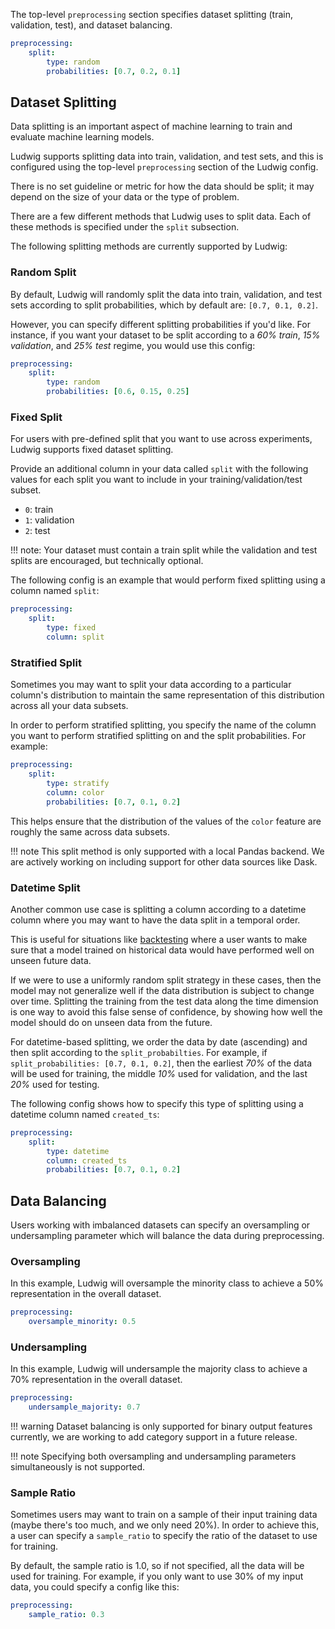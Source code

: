 The top-level `preprocessing` section specifies dataset splitting (train,
validation, test), and dataset balancing.

```yaml
preprocessing:
    split: 
        type: random
        probabilities: [0.7, 0.2, 0.1]
```

## Dataset Splitting

Data splitting is an important aspect of machine learning to train and evaluate
machine learning models.

Ludwig supports splitting data into train, validation, and test sets, and this
is configured using the top-level `preprocessing` section of the Ludwig config.

There is no set guideline or metric for how the data should be split; it may
depend on the size of your data or the type of problem.

There are a few different methods that Ludwig uses to split data. Each of these
methods is specified under the `split` subsection.

The following splitting methods are currently supported by Ludwig:

### Random Split

By default, Ludwig will randomly split the data into train, validation, and test
sets according to split probabilities, which by default are: `[0.7, 0.1, 0.2]`.

However, you can specify different splitting probabilities if you'd like. For
instance, if you want your dataset to be split according to a *60% train*,
*15% validation*, and *25% test* regime, you would use this config:

```yaml
preprocessing:
    split: 
        type: random
        probabilities: [0.6, 0.15, 0.25]
```

### Fixed Split

For users with pre-defined split that you want to use across experiments, Ludwig
supports fixed dataset splitting.

Provide an additional column in your data called `split` with the following
values for each split you want to include in your training/validation/test
subset.

- `0`: train
- `1`: validation
- `2`: test

!!! note:
    Your dataset must contain a train split while the validation and test splits
    are encouraged, but technically optional.

The following config is an example that would perform fixed splitting using a
column named `split`:

```yaml
preprocessing:
    split:
        type: fixed
        column: split
```

### Stratified Split

Sometimes you may want to split your data according to a particular column's
distribution to maintain the same representation of this distribution across all
your data subsets.

In order to perform stratified splitting, you specify the name of the column you
want to perform stratified splitting on and the split probabilities. For
example:

```yaml
preprocessing:
    split:
        type: stratify
        column: color
        probabilities: [0.7, 0.1, 0.2]
```

This helps ensure that the distribution of the values of the `color` feature are
roughly the same across data subsets.

!!! note
    This split method is only supported with a local Pandas backend. We are
    actively working on including support for other data sources like Dask.

### Datetime Split

Another common use case is splitting a column according to a datetime column
where you may want to have the data split in a temporal order.

This is useful for situations like
[backtesting](https://en.wikipedia.org/wiki/Backtesting) where a user wants to
make sure that a model trained on historical data would have performed well on
unseen future data.

If we were to use a uniformly random split strategy in these cases, then the
model may not generalize well if the data distribution is subject to change over
time. Splitting the training from the test data along the time dimension is one
way to avoid this false sense of confidence, by showing how well the model
should do on unseen data from the future.

For datetime-based splitting, we order the data by date (ascending) and then
split according to the `split_probabilties`. For example, if
`split_probabilities: [0.7, 0.1, 0.2]`, then the earliest *70%* of the data will
be used for training, the middle *10%* used for validation, and the last *20%*
used for testing.

The following config shows how to specify this type of splitting using a
datetime column named `created_ts`:

```yaml
preprocessing:
    split:
        type: datetime
        column: created_ts
        probabilities: [0.7, 0.1, 0.2]
```

## Data Balancing

Users working with imbalanced datasets can specify an oversampling or
undersampling parameter which will balance the data during preprocessing.

### Oversampling

In this example, Ludwig will oversample the minority class to achieve a 50%
representation in the overall dataset.

```yaml
preprocessing:
    oversample_minority: 0.5
```

### Undersampling

In this example, Ludwig will undersample the majority class to achieve a 70%
representation in the overall dataset.

```yaml
preprocessing:
    undersample_majority: 0.7
```

!!! warning
    Dataset balancing is only supported for binary output features currently, we
    are working to add category support in a future release.

!!! note
    Specifying both oversampling and undersampling parameters simultaneously is
    not supported.

### Sample Ratio

Sometimes users may want to train on a sample of their input training data
(maybe there's too much, and we only need 20%). In order to achieve this, a user
can specify a `sample_ratio` to specify the ratio of the dataset to use for
training.

By default, the sample ratio is 1.0, so if not specified, all the data will be
used for training. For example, if you only want to use 30% of my input data,
you could specify a config like this:

```yaml
preprocessing:
    sample_ratio: 0.3
```
